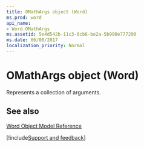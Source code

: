 ```yaml
---
title: OMathArgs object (Word)
ms.prod: word
api_name:
- Word.OMathArgs
ms.assetid: 5e4d542b-11c3-8cb8-be2a-5b990e777290
ms.date: 06/08/2017
localization_priority: Normal
---
```



# OMathArgs object (Word)

Represents a collection of arguments.


## See also



[Word Object Model Reference](overview/Word/object-model.md)

[!include[Support and feedback](~/includes/feedback-boilerplate.md)]